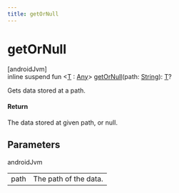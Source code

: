 ```yaml
---
title: getOrNull
---
```



# getOrNull



[androidJvm]\
inline suspend fun &lt;[T](get-or-null.html) : [Any](https://kotlinlang.org/api/latest/jvm/stdlib/kotlin/-any/index.html)&gt; [getOrNull](get-or-null.html)(path: [String](https://kotlinlang.org/api/latest/jvm/stdlib/kotlin/-string/index.html)): [T](get-or-null.html)?



Gets data stored at a path.



#### Return



The data stored at given path, or null.



## Parameters


androidJvm

| | |
|---|---|
| path | The path of the data. |




